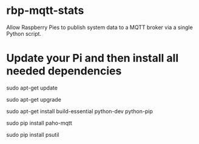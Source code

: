 # rbp-mqtt-stats
Allow Raspberry Pies to publish system data to a MQTT broker via a single Python script.

# Update your Pi and then  install all needed dependencies

sudo apt-get update

sudo apt-get upgrade

sudo apt-get install build-essential python-dev python-pip

sudo pip install paho-mqtt

sudo pip install psutil
